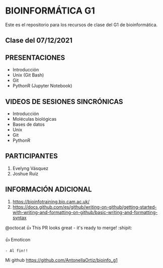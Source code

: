 # BIOINFORMÁTICA G1
Este es el repositorio para los recursos de clase del G1 de bioinformática.


## Clase del 07/12/2021
## PRESENTACIONES

- Introducción
- Unix (Git Bash)
- Git
- PythonR (Jupyter Notebook)

## VIDEOS DE SESIONES SINCRÓNICAS

- Introducción
-   Moléculas biológicas
-   Bases de datos
- Unix
- Git
- PythonR

## PARTICIPANTES

1. Evelyng Vásquez
2. Joshue Ruíz


## INFORMACIÓN ADICIONAL

1. <https://bioinfotraining.bio.cam.ac.uk/>
2. <https://docs.github.com/es/github/writing-on-github/getting-started-with-writing-and-formatting-on-github/basic-writing-and-formatting-syntax>


@octocat :+1: This PR looks great - it's ready to merge! :shipit:

:+1: Emoticon

    - Al fin!!
Mi github <https://github.com/AntonellaOrtiz/bioinfo_g1>
